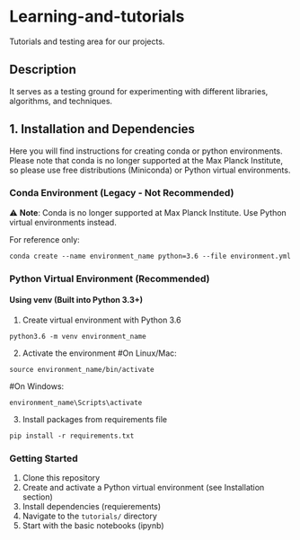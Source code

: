 # Learning-and-tutorials

Tutorials and testing area for our projects.

## Description

It serves as a testing ground for experimenting with different libraries, algorithms, and techniques.

## 1. Installation and Dependencies

Here you will find instructions for creating conda or python environments. Please note that conda is no longer supported at the Max Planck Institute, so please use free distributions (Miniconda) or Python virtual environments.

### Conda Environment (Legacy - Not Recommended)

⚠️ **Note**: Conda is no longer supported at Max Planck Institute. Use Python virtual environments instead.

For reference only:
```
conda create --name environment_name python=3.6 --file environment.yml
```
### Python Virtual Environment (Recommended)

#### Using venv (Built into Python 3.3+)

1. Create virtual environment with Python 3.6
```
python3.6 -m venv environment_name
```
2. Activate the environment
#On Linux/Mac:
```
source environment_name/bin/activate
```
#On Windows:
```
environment_name\Scripts\activate
```
3. Install packages from requirements file
```
pip install -r requirements.txt
```
### Getting Started

1. Clone this repository
2. Create and activate a Python virtual environment (see Installation section)
3. Install dependencies (requierements)
4. Navigate to the `tutorials/` directory
5. Start with the basic notebooks (ipynb)

